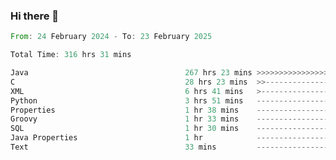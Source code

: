 ### Hi there 👋

<!--
**luoxuanzao/luoxuanzao** is a ✨ _special_ ✨ repository because its `README.md` (this file) appears on your GitHub profile.

Here are some ideas to get you started:

- 🔭 I’m currently working on ...
- 🌱 I’m currently learning ...
- 👯 I’m looking to collaborate on ...
- 🤔 I’m looking for help with ...
- 💬 Ask me about ...
- 📫 How to reach me: ...
- 😄 Pronouns: ...
- ⚡ Fun fact: ...
-->

<!--START_SECTION:waka-->

```rust
From: 24 February 2024 - To: 23 February 2025

Total Time: 316 hrs 31 mins

Java                                   267 hrs 23 mins >>>>>>>>>>>>>>>>>>>>>----   84.45 %
C                                      28 hrs 23 mins  >>-----------------------   08.97 %
XML                                    6 hrs 41 mins   >------------------------   02.11 %
Python                                 3 hrs 51 mins   -------------------------   01.22 %
Properties                             1 hr 38 mins    -------------------------   00.52 %
Groovy                                 1 hr 33 mins    -------------------------   00.49 %
SQL                                    1 hr 30 mins    -------------------------   00.48 %
Java Properties                        1 hr            -------------------------   00.32 %
Text                                   33 mins         -------------------------   00.18 %
```

<!--END_SECTION:waka-->